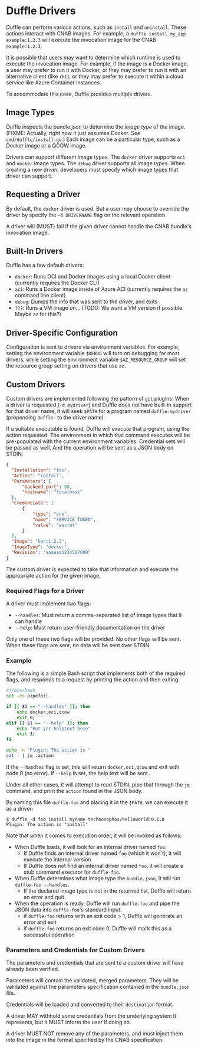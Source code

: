 # Duffle Drivers

Duffle can perform various actions, such as `install` and `uninstall`. These actions interact with CNAB images. For example, a `duffle install my_app example:1.2.3` will execute the invocation image for the CNAB `example:1.2.3`.

It is possible that users may want to determine which runtime is used to execute the invocation image. For example, if the image is a Docker image, a user may prefer to run it with Docker, or they may prefer to run it with an alternative client (like `rkt`), or they may prefer to execute it within a cloud service like Azure Container Instances.

To accommodate this case, Duffle provides multiple drivers.

## Image Types

Duffle inspects the bundle.json to determine the _image type_ of the image. (FIXME: Actually, right now it just assumes Docker. See `cmd/duffle/install.go`.) Each image can be a particular type, such as a Docker image or a QCOW image.

Drivers can support different image types. The `docker` driver supports `oci` and `docker` image types. The `debug` driver supports all image types. When creating a new driver, developers must specify which image types that driver can support.

## Requesting a Driver

By default, the `docker` driver is used. But a user may choose to override the driver by specify the `-d DRIVERNAME` flag on the relevant operation.

A driver will (MUST) fail if the given driver cannot handle the CNAB bundle's invocation image.

## Built-In Drivers

Duffle has a few default drivers:

- `docker`: Runs OCI and Docker images using a local Docker client (currently requires the Docker CLI)
- `aci`: Runs a Docker image inside of Azure ACI (currently requires the `az` command line client)
- `debug`: Dumps the info that was sent to the driver, and exits
- `???`: Runs a VM image on... (TODO: We want a VM version if possible. Maybe `az` for this?)

## Driver-Specific Configuration

Configuration is sent to drivers via environment variables. For example, setting the environment variable `$DEBUG` will turn on debugging for most drivers, while setting the environment variable `$AZ_RESOURCE_GROUP` will set the resource group setting on drivers that use `az`.

## Custom Drivers

Custom drivers are implemented following the pattern of `git` plugins: When a driver is requested (`-d mydriver`) and Duffle does not have built-in support for that driver name, it will seek `$PATH` for a program named `duffle-mydriver` (prepending `duffle-` to the driver name).

If a suitable executable is found, Duffle will execute that program, using the action requested. The environment in which that command executes will be pre-populated with the current environment variables. Credential sets will be passed as well. And the operation will be sent as a JSON body on STDIN:

```json
{
  "Installation": "foo",
  "Action": "install",
  "Parameters": {
      "backend_port": 80,
      "hostname": "localhost"
  },  
  "Credentials": [
      {
          "type": "env",
          "name": "SERVICE_TOKEN",
          "value": "secret"
      }
  ],
  "Image": "bar:1.2.3",
  "ImageType": "docker",
  "Revision": "aaaaaa1234567890"
}
```

The custom driver is expected to take that information and execute the appropriate action for the given image.

### Required Flags for a Driver

A driver must implement two flags:

- `--handles`: Must return a comma-separated list of image types that it can handle
- `--help`: Must return user-friendly documentation on the driver

Only one of these two flags will be provided. No other flags will be sent. When these flags are
sent, no data will be sent over STDIN.

### Example

The following is a simple Bash script that implements both of the required flags, and responds to a request by printing the action and then exiting.

```bash
#!/bin/bash
set -eo pipefail

if [[ $1 == "--handles" ]]; then
    echo docker,oci,qcow
    exit 0;
elif [[ $1 == "--help" ]]; then
    echo "Put yer helptext here"
    exit 1;
fi

echo -n "Plugin: The action is "
cat - | jq .action
```

If the `--handles` flag is set, this will return `docker,oci,qcow` and exit with code 0 (no error). If `--help` is set, the help text will be sent.

Under all other cases, it will attempt to read STDIN, pipe that through the `jq` command, and print the `action` found in the JSON body.

By naming this file `duffle-foo` and placing it in the `$PATH`, we can execute it as a driver:

```console
$ duffle -d foo install myname technosophos/helloworld:0.1.0
Plugin: The action is "install"
```

Note that when it comes to execution order, it will be invoked as follows:

- When Duffle loads, it will look for an internal driver named `foo`.
    - If Duffle finds an internal driver named `foo` (which it won't), it will execute the internal version
    - If Duffle does not find an internal driver named `foo`, it will create a stub command executor for `duffle-foo`.
- When Duffle determines what image type the `bundle.json`, it will run `duffle-foo --handles`.
    - If the declared image type is not in the returned list, Duffle will return an error and quit.
- When the operation is ready, Duffle will run `duffle-foo` and pipe the JSON data into `duffle-foo`'s standard input.
    - if `duffle-foo` returns with an exit code > 1, Duffle will generate an error and exit
    - if `duffle-foo` returns an exit code 0, Duffle will mark this as a successful operation

### Parameters and Credentials for Custom Drivers

The parameters and credentials that are sent to a custom driver will have already been verified.

Parameters will contain the validated, merged parameters. They will be validated against the parameters specification contained in the `bundle.json` file.

Credentials will be loaded and converted to their `destination` format.

A driver MAY withhold some credentials from the underlying system it represents, but it MUST inform the user if doing so.

A driver MUST NOT remove any of the parameters, and must inject them into the image in the format specified by the CNAB specification.